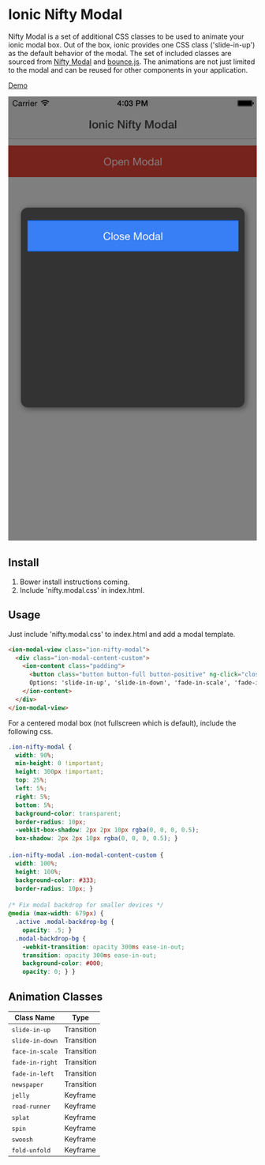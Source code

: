 Ionic Nifty Modal
===================

Nifty Modal is a set of additional CSS classes to be used to animate your ionic modal box. Out of the box, ionic provides one CSS class ('slide-in-up') as the default behavior of the modal.
The set of included classes are sourced from [Nifty Modal](https://github.com/driftyco/ionic-ion-tinder-cards) and [bounce.js](https://github.com/driftyco/ionic-ion-swipe-cards).
The animations are not just limited to the modal and can be reused for other components in your application.

[Demo](http://codepen.io/loringdodge/pen/PqOMZR)

![Screenshot](screenshots/iphone.png)

## Install

1. Bower install instructions coming.
2. Include 'nifty.modal.css' in index.html.

## Usage

Just include 'nifty.modal.css' to index.html and add a modal template.

```html
<ion-modal-view class="ion-nifty-modal">
  <div class="ion-modal-content-custom">
    <ion-content class="padding">
      <button class="button button-full button-positive" ng-click="closeModal()">Close Modal</button>
      Options: 'slide-in-up', 'slide-in-down', 'fade-in-scale', 'fade-in-right', 'fade-in-left', 'newspaper', 'jelly', 'road-runner', 'splat', 'spin', 'swoosh', 'fold-unfold'
    </ion-content>
  </div>
</ion-modal-view>
```

For a centered modal box (not fullscreen which is default), include the following css.

```css
.ion-nifty-modal {
  width: 90%;
  min-height: 0 !important;
  height: 300px !important;
  top: 25%;
  left: 5%;
  right: 5%;
  bottom: 5%;
  background-color: transparent;
  border-radius: 10px;
  -webkit-box-shadow: 2px 2px 10px rgba(0, 0, 0, 0.5);
  box-shadow: 2px 2px 10px rgba(0, 0, 0, 0.5); }

.ion-nifty-modal .ion-modal-content-custom {
  width: 100%;
  height: 100%;
  background-color: #333;
  border-radius: 10px; }

/* Fix modal backdrop for smaller devices */
@media (max-width: 679px) {
  .active .modal-backdrop-bg {
    opacity: .5; }
  .modal-backdrop-bg {
    -webkit-transition: opacity 300ms ease-in-out;
    transition: opacity 300ms ease-in-out;
    background-color: #000;
    opacity: 0; } }
```
<!--
The javascript for the modal is the standard setup described [here](http://ionicframework.com/docs/api/service/$ionicModal/).

```javascript
angular.module('starter', ['ionic'])

.config(function($stateProvider, $urlRouterProvider) {

})

.controller('MyController', function($scope, $ionicModal) {
  $ionicModal.fromTemplateUrl('my-modal.html', {
    scope: $scope,
    animation: 'splat'
  }).then(function(modal) {
    $scope.modal = modal;
  });
  $scope.openModal = function() {
    $scope.modal.show();
  };
  $scope.closeModal = function() {
    $scope.modal.hide();
  };
  //Cleanup the modal when we're done with it!
  $scope.$on('$destroy', function() {
    $scope.modal.remove();
  });
  // Execute action on hide modal
  $scope.$on('modal.hidden', function() {
    // Execute action
  });
  // Execute action on remove modal
  $scope.$on('modal.removed', function() {
    // Execute action
  });
});
``` -->

## Animation Classes

| Class Name          | Type        |
|---------------------|-------------|
| `slide-in-up`       | Transition  |
| `slide-in-down`     | Transition  |
| `face-in-scale`     | Transition  |
| `fade-in-right`     | Transition  |
| `fade-in-left`      | Transition  |
| `newspaper`         | Transition  |
| `jelly`             | Keyframe    |
| `road-runner`       | Keyframe    |
| `splat`             | Keyframe    |
| `spin`              | Keyframe    |
| `swoosh`            | Keyframe    |
| `fold-unfold`       | Keyframe    |




